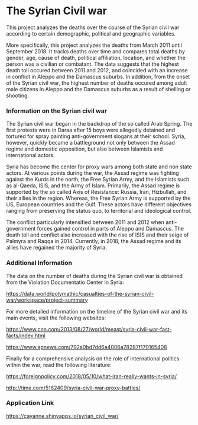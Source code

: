 # The Syrian Civil war

This project analyzes the deaths over the course of the Syrian civil war according to certain demographic, 
political and geographic variables. 

More specifically, this project analyzes the deaths from March 2011 until September 2018.
It tracks deaths over time and compares total deaths by gender, age, cause of death, 
political affiliation, location, and whether the person was a civilian or combatant. 
The data suggests that the highest death toll occured between 2011 and 2012, and coincided with 
an increase in conflict in Aleppo and the Damascus suburbs. 
In addition, from the onset of the Syrian civil war, the highest number of deaths occured among adult
male citizens in Aleppo and the Damascus suburbs as a result of shelling or shooting. 

### Information on the Syrian civil war

The Syrian civil war began in the backdrop of the so called Arab Spring.
The first protests were in Daraa after 15 boys were allegedly detained and tortured for 
spray painting anti-government slogans at their school. 
Syria, however, quickly became a battleground not only between the Assad regime and
domestic opposition, but also between Islamists and international actors.

Syria has become the center for proxy wars among both state and non state actors.
At various points during the war, the Assad regime was fighting against the Kurds
in the north, the Free Syrian Army, and the Islamists such as al-Qaeda, ISIS, and the Army of Islam. 
Primarily, the Assad regime is supported by the so called Axis of Resistance: 
Russia, Iran, Hizbullah, and their allies in the region. Whereas, the Free Syrian Army
is supported by the US, European countries and the Gulf. 
These actors have different objectives ranging from preserving the status quo, 
to territorial and ideological control. 

The conflict particularly intensified between 2011 and 2012 when anti-government forces
gained control in parts of Aleppo and Damascus. 
The death toll and conflict also increased with the rise of ISIS and their seige of
Palmyra and Raqqa in 2014. 
Currently, in 2018, the Assad regime and its allies have regained the majority of Syria.

### Additional Information
The data on the number of deaths during the Syrian civil war is obtained from the
Violation Documentatio Center in Syria:

https://data.world/polymathic/casualties-of-the-syrian-civil-war/workspace/project-summary

For more detailed information on the timeline of the Syrian civil war and its 
main events, visit the following websites: 

https://www.cnn.com/2013/08/27/world/meast/syria-civil-war-fast-facts/index.html

https://www.apnews.com/792a0bd7dd6a4006a78287f170165408

Finally for a comprehensive analysis on the role of international politics within the war,
read the following literature: 

https://foreignpolicy.com/2018/05/10/what-iran-really-wants-in-syria/

http://time.com/5162409/syria-civil-war-proxy-battles/

### Application Link 
https://cayanne.shinyapps.io/syrian_civil_war/





